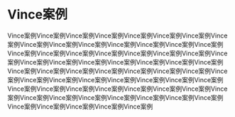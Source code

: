 # Vince案例
Vince案例Vince案例Vince案例Vince案例Vince案例Vince案例Vince案例Vince案例Vince案例Vince案例Vince案例Vince案例Vince案例Vince案例Vince案例Vince案例Vince案例Vince案例Vince案例Vince案例Vince案例Vince案例Vince案例Vince案例Vince案例Vince案例Vince案例Vince案例Vince案例Vince案例Vince案例Vince案例Vince案例Vince案例Vince案例Vince案例Vince案例Vince案例Vince案例Vince案例Vince案例Vince案例Vince案例Vince案例Vince案例Vince案例Vince案例Vince案例Vince案例Vince案例Vince案例Vince案例Vince案例Vince案例Vince案例Vince案例Vince案例Vince案例Vince案例Vince案例Vince案例Vince案例Vince案例Vince案例Vince案例
